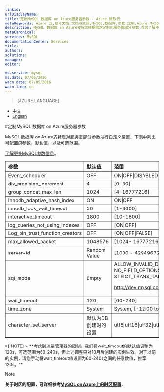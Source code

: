 ```yaml
---
linkid: 
urlDisplayName: 
title: 定制MySQL 数据库 on Azure服务器参数 - Azure 微软云
metaKeywords: Azure 云,技术文档,文档与资源,MySQL,数据库,参数,定制,Azure MySQL, MySQL PaaS,Azure MySQL PaaS, Azure MySQL Service, Azure RDS
description: MySQL 数据库 on Azure支持您根据需求定制化服务器部分参数,帮您了解不同参数的设置范围和区间。
metaCanonical: 
services: MySQL
documentationCenter: Services
title: 
authors: 
solutions: 
manager: 
editor: 

ms.service: mysql
ms.date: 07/05/2016
wacn.date: 07/05/2016
wacn.lang: cn
---
```


> [AZURE.LANGUAGE]
- [中文](./mysql-database-advanced-settings.md)
- [English](./mysql-database-enus-advanced-settings.md)

#定制MySQL 数据库 on Azure服务器参数

MySQL 数据库 on Azure支持您对服务器部分参数进行自定义设置，下表中列出可配置的参数，默认值，以及可选范围。

[了解更多MySQL参数信息](http://dev.mysql.com/doc/refman/5.5/en/server-system-variables.html)。

<table width="100%" border="1" cellspacing="0" cellpadding="0">
  <th align="left"><strong>参数</strong>
    </td>
  <th align="left"><strong>默认值</strong>
    </td>
  <th align="left"><strong>范围</strong>
    </td>

  <tr>
    <td>Event_scheduler</td>
    <td>OFF</td>
    <td>ON|OFF|DISABLED</td>
  </tr>
  <tr>
    <td>div_precision_increment</td>
    <td>4</td>
    <td>[0-30]</td>
  </tr>
  <tr>
    <td>group_concat_max_len</td>
    <td>1024</td>
    <td>[4-16777216]</td>
  </tr>
  <tr>
    <td>Innodb_adaptive_hash_index</td>
    <td>ON</td>
    <td>ON|OFF</td>
  </tr>
  <tr>
    <td>innodb_lock_wait_timeout</td>
    <td>50</td>
    <td>[1-3600]</td>
  </tr>
  <tr>
    <td>interactive_timeout</td>
    <td>1800</td>
    <td>[10-1800]</td>
  </tr>
  <tr>
    <td>log_queries_not_using_indexes</td>
    <td>OFF</td>
    <td>[ON|OFF]</td>
  </tr>
  <tr>
    <td>Log_bin_trust_function_creators</td>
    <td>OFF</td>
    <td>[ON|OFF|FALSE]</td>
  </tr>
  <tr>
    <td>max_allowed_packet</td>
    <td>1048576</td>
    <td>[1024- 16777216]</td>
  </tr>
    <tr>
    <td>server-id</td>
    <td>Random Value</td>
    <td>[1000 - 4294967295]</td>
  </tr>
  <tr>
    <td>sql_mode</td>
    <td>Empty</td>
    <td>ALLOW_INVALID_DATES | ANSI_QUOTES
    | ERROR_FOR_DIVISION_BY_ZERO
    | HIGH_NOT_PRECEDENCE | IGNORE_SPACE 
    | NO_AUTO_CREATE_USER | NO_AUTO_VALUE_ON_ZERO 
    | NO_BACKSLASH_ESCAPES | NO_DIR_IN_CREATE
    | NO_ENGINE_SUBSTITUTION | NO_FIELD_OPTIONS
    | NO_KEY_OPTIONS | NO_TABLE_OPTIONS
    | NO_UNSIGNED_SUBTRACTION | NO_ZERO_DATE
    | NO_ZERO_IN_DATE | ONLY_FULL_GROUP_BY
    | PAD_CHAR_TO_FULL_LENGTH | PIPES_AS_CONCAT
    | REAL_AS_FLOAT | STRICT_ALL_TABLES
    | STRICT_TRANS_TABLES

<a href="http://dev.mysql.com/doc/refman/5.5/en/sql-mode.html">http://dev.mysql.com/doc/refman/5.5/en/sql-mode.html</a></td>
  </tr>
  <tr>
    <td >wait_timeout</td>
    <td>120</td>
    <td>[60-240] </td>
  </tr>
  <tr>
    <td >time_zone</td>
    <td>System</td>
    <td>System, [-12:00 to +12:00] </td>
  </tr>
    <tr>
    <td >character_set_server</td>
    <td>默认为DB创建时的设置</td>
    <td>utf8|utf16|utf32|utf8mb4|ujis|ucs2|tis620|swe7|sjis|macroman|macce|latin1|latin2|latin5|latin7|koi8r|koi8u|keybcs2|hp8|hebrew|greek|geostd8|gbk|gb2312|euckr|eucjpms|dec8|cp850|cp852|cp866|cp932|cp1250|cp1251|cp1256|cp1257|binary|big5|ascii|armscii8</td>
  </tr>
</table>
>[!NOTE]
> **考虑到流量管理器的限制，我们将wait_timeout的默认值调整为120s，可选范围为60-240s，但上述调整只对10月后创建的实例生效。对于以前的实例，请您手动将wait_timeout值设置为60-240s之间的任意数值，推荐120s。**

>[!NOTE]
> **关于时区的配置，可详细参考[MySQL on Azure上的时区配置](./mysql-database-timezone-config.md).**
